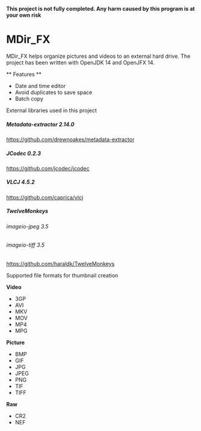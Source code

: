 **This project is not fully completed. Any harm caused by this program is at your own risk**


# MDir_FX
MDir_FX helps organize pictures and videos to an external hard drive.
The project has been written with OpenJDK 14 and OpenJFX 14.

** Features **
* Date and time editor
* Avoid duplicates to save space
* Batch copy


External libraries used in this project

##### Metadata-extractor 2.14.0
https://github.com/drewnoakes/metadata-extractor

##### JCodec 0.2.3
https://github.com/jcodec/jcodec

##### VLCJ 4.5.2
https://github.com/caprica/vlcj

##### TwelveMonkeys
###### imageio-jpeg 3.5
###### imageio-tiff 3.5
https://github.com/haraldk/TwelveMonkeys

Supported file formats for thumbnail creation

__Video__
- 3GP
- AVI
- MKV
- MOV
- MP4
- MPG

 __Picture__
- BMP
- GIF
- JPG
- JPEG
- PNG
- TIF
- TIFF

__Raw__
- CR2
- NEF

